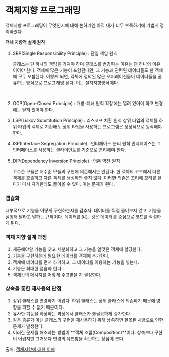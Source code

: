 # 객체지향 프로그래밍



객체지향 프로그래밍이 무엇인지에 대해 논하기엔 아직 내가 너무 부족하기에 가볍게 정리하였다.

**객체 지향적 설계 원칙**

1. SRP(Single Responsibility Principle) : 단일 책임 원칙

   클래스는 단 하나의 책임을 가져야 하며 클래스를 변경하는 이유는 단 하나의 이유이어야 한다. 객체에 많은 기능이 포함된다면, 그 기능과 관련된 데이터들도 한 객체에 모두 포함된다. 이렇게 되면, 객체에 	정의된 많은 오퍼레이션들이 데이터들을 공유하는 방식으로 프로그래밍 된다. 이는 절차지향방식이다.

   ​

2. OCP(Open-Closed Principle) : 개방-폐쇄 원칙
   확장에는 열려 있어야 하고 변경에는 닫혀 있어야 한다.

3. LSP(Liskov Substitution Principle) : 리스코프 치환 원칙
   상위 타입의 객체를 하위 타입의 객체로 치환해도 상위 타입을 사용하는 프로그램은 정상적으로 동작해야 한다.

4. ISP(Interface Segregation Principle) : 인터페이스 분리 원칙
   인터페이스는 그 인터페이스를 사용하는 클라이언트를 기준으로 분리해야 한다.

5. DIP(Dependency Inversion Principle) : 의존 역전 원칙

   고수준 모듈은 저수준 모듈의 구현에 의존해서는 안된다. 한 객체의 코드에서 다른 객체를 호출하고 다른 객체를 생성하면 좋지 않다. 이러한 의존은 꼬리에 꼬리를 물다가 다시 자기한테도 돌아올 수 있다. 이는 문제가 된다.



### 캡슐화

내부적으로 기능을 어떻게 구현하는지를 감추자. 데이터를 직접 물어보지 않고, 기능을 실행해 달라고 말하는 규칙이다. 데이터를 읽는 것은 데이터를 중심으로 코드를 작성하게 된다.



### 객체 지향 설계 과정

1. 제공해야할 기능을 찾고 세분화하고 그 기능을 알맞은 객체에 할당한다.
2. 기능을 구현하는데 필요한 데이터를 객체에 추가한다.
3. 객체에 데이터를 먼저 추가하고, 그 데이터를 이용하는 기능을 넣는다.
4. 기능은 최대한 캡슐화 한다.
5. 객체간의 메시지를 어떻게 주고받을 지 결정한다.



### 상속을 통한 재사용의 단점

1. 상위 클래스를 변경하기 어렵다. 하위 클래스는 상위 클래스에 의존하기 때문에 영향을 피할 수 없기 때문이다.
2. 유사한 기능을 확장하는 과정에서 클래스가 불필요하게 증가한다.
3. <u>같은 종류가 아닌</u> 클래스의 구현을 재사용하기 위해 상속하면 잘못된 사용으로 인한 문제가 발생한다.
4. 이러한 문제를 해소하는 방법이 **객체 조립(Composition)**이다. 상속보다 구현이 어렵지만 그거보다 변경의 유연함을 확보하는 장점이 크다.



출처: [객체지향에 대한 이해](https://asfirstalways.tistory.com/177)